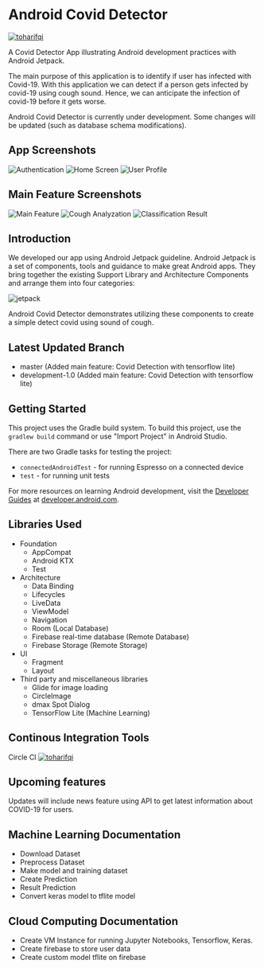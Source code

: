 Android Covid Detector
======================

[![toharifqi](https://circleci.com/gh/toharifqi/CovidDetector.svg?style=svg)](https://circleci.com/gh/toharifqi/CovidDetector)

A Covid Detector App illustrating Android development practices with Android Jetpack.

The main purpose of this application is to identify if user has infected with Covid-19. With this application we can detect if a person gets infected by covid-19 using cough sound. Hence, we can anticipate the infection of covid-19 before it gets worse.  

Android Covid Detector is currently under development. Some changes will be updated (such as database schema modifications).
  
App Screenshots 
---------------

![Authentication](screenshots/login.jpg "User Authentication.")
![Home Screen](screenshots/home.jpg "Home Screen - Contain: main feature, sympthoms list, preventions list.")
![User Profile](screenshots/profile.jpg "User Profile.")
  
Main Feature Screenshots
------------------------

![Main Feature](screenshots/main1.jpg "Main Feature.")
![Cough Analyzation](screenshots/main3.jpg "Analyzing User's Cough.")
![Classification Result](screenshots/main4.jpg "Cough Classification Result.")

Introduction
------------

We developed our app using Android Jetpack guideline. Android Jetpack is a set of components, tools and guidance to make great Android apps. They bring together the existing Support Library and Architecture Components and arrange them into four categories:

![jetpack](https://storage.googleapis.com/kotakode-prod-public/images/59ec86ea-09db-4a7f-b870-488633d70583-1_FB931aBGoALv3OLY5LSRGg.png)

Android Covid Detector demonstrates utilizing these components to create a simple detect covid using sound of cough.
  
Latest Updated Branch
---------------------
* master (Added main feature: Covid Detection with tensorflow lite)
* development-1.0 (Added main feature: Covid Detection with tensorflow lite)
  
Getting Started
---------------

This project uses the Gradle build system. To build this project, use the
`gradlew build` command or use "Import Project" in Android Studio.

There are two Gradle tasks for testing the project:
* `connectedAndroidTest` - for running Espresso on a connected device
* `test` - for running unit tests

For more resources on learning Android development, visit the
[Developer Guides](https://developer.android.com/guide/) at
[developer.android.com](https://developer.android.com).

Libraries Used
--------------

- Foundation 
  - AppCompat
  - Android KTX 
  - Test
- Architecture
  - Data Binding
  - Lifecycles
  - LiveData
  - ViewModel
  - Navigation 
  - Room (Local Database)
  - Firebase real-time database (Remote Database)
  - Firebase Storage (Remote Storage)
- UI
  - Fragment
  - Layout
- Third party and miscellaneous libraries
  - Glide for image loading
  - CircleImage
  - dmax Spot Dialog
  - TensorFlow Lite (Machine Learning)
 
Continous Integration Tools
---------------------------
Circle CI [![toharifqi](https://circleci.com/gh/toharifqi/CovidDetector.svg?style=shield)](https://circleci.com/gh/toharifqi/CovidDetector)
  
Upcoming features
-----------------
Updates will include news feature using API to get latest information about COVID-19 for users.
  
Machine Learning Documentation
------------------------------
- Download Dataset
- Preprocess Dataset
- Make model and training dataset 
- Create Prediction
- Result Prediction
- Convert keras model to tflite model
  
Cloud Computing Documentation
-----------------------------
- Create VM Instance for running Jupyter Notebooks, Tensorflow, Keras.
- Create firebase to store user data
- Create custom model tflite on firebase


  
